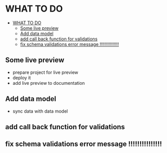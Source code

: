 # WHAT TO DO

- [WHAT TO DO](#what-to-do)
  - [Some live preview](#some-live-preview)
  - [Add data model](#add-data-model)
  - [add call back function for validations](#add-call-back-function-for-validations)
  - [fix schema validations error message !!!!!!!!!!!!!!!](#fix-schema-validations-error-message-)

## Some live preview

- prepare project for live preview
- deploy it
- add live preview to documentation

## Add data model

- sync data with data model

## add call back function for validations

## fix schema validations error message !!!!!!!!!!!!!!!
